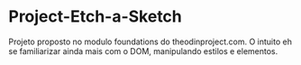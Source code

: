 # Project-Etch-a-Sketch
Projeto proposto no modulo foundations do theodinproject.com. O intuito eh se familiarizar ainda mais com o DOM, manipulando estilos e elementos.
